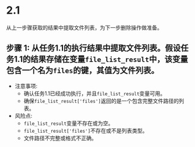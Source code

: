# 2.1

从上一步骤获取的结果中提取文件列表，为下一步删除操作做准备。

## 步骤 1: 从任务1.1的执行结果中提取文件列表。假设任务1.1的结果存储在变量`file_list_result`中，该变量包含一个名为`files`的键，其值为文件列表。
- 注意事项:
  - 确认任务1.1已经成功执行，并且`file_list_result`变量可用。
  - 确保`file_list_result['files']`返回的是一个包含完整文件路径的列表。
- 风险点:
  - `file_list_result`变量不存在或为空。
  - `file_list_result['files']`不存在或不是列表类型。
  - 文件路径不完整或格式不正确。

